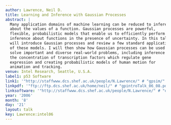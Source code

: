 ```yaml
---
author: Lawrence, Neil D.
title: Learning and Inference with Gaussian Processes
abstract: |
  Many application domains of machine learning can be reduced to inference
  about the values of a function. Gaussian processes are powerful,
  flexible, probabilistic models that enable us to efficiently perform
  inference about functions in the presence of uncertainty. In this talk I
  will introduce Gaussian processes and review a few standard applications
  of these models. I will then show how Gaussian processes can be used to
  solve important and diverse real-world problems, including inference of
  the concentration of transcription factors which regulate gene
  expression and creating probabilistic models of human motion for
  animation and tracking.
venue: Intel Research, Seattle, U.S.A.
label1: p53 Software
link1: '"http://staffwww.dcs.shef.ac.uk/people/N.Lawrence/" # "gpsim/"'
linkpdf: '"ftp://ftp.dcs.shef.ac.uk/home/neil/" # "gpintroTalk_06_08.pdf"'
linksoftware: '"http://staffwww.dcs.shef.ac.uk/people/N.Lawrence/" # "oxford/"'
year: '2006'
month: '8'
day: '21'
layout: talk
key: Lawrence:intel06
---
```

